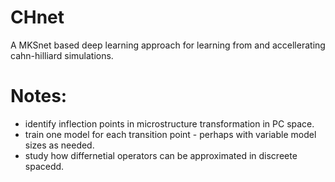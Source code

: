 # CHnet
A MKSnet based deep learning approach for learning from and accellerating cahn-hilliard simulations.


# Notes:
* identify inflection points in microstructure transformation in PC space.
* train one model for each transition point - perhaps with variable model sizes as needed.
* study how differnetial operators can be approximated in discreete spacedd.
